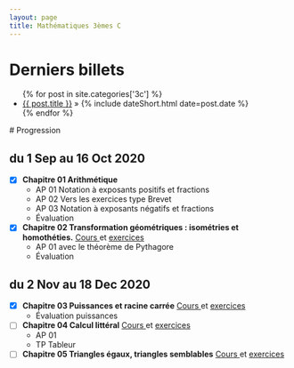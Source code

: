 ```yaml
---
layout: page
title: Mathématiques 3èmes C
---
```

# Derniers billets
<div>
<ul class="posts">
	  {% for post in site.categories['3c'] %}
    <li><a href="{{ post.url }}" title="{{ post.title }}">{{ post.title }}</a> » <span class="f1">{% include dateShort.html date=post.date %}</span></li>
  {% endfor %}
</ul>	
</div>
# Progression

## du 1 Sep au 16 Oct 2020
- [x] **Chapitre 01 Arithmétique** [<i class="far fa-file-pdf"></i>](https://drive.google.com/file/d/1n5YyQIqyeLQR0R1Hlqq7OEHngk0-_3mw/view)  
	- AP 01 Notation à exposants positifs et fractions [<i class="far fa-file-pdf"></i>](https://drive.google.com/file/d/1P4BMM2xKGrnQ2PaedKSNEV5rNMfPuCw_/view)  
	- AP 02 Vers les exercices type Brevet [<i class="far fa-file-pdf"></i>](https://drive.google.com/file/d/1g1HBJ3-x56iGQ4Yy0K0ldTkep4fcGx-e/view)  
	- AP 03 Notation à exposants négatifs et fractions [<i class="far fa-file-pdf"></i>](https://drive.google.com/file/d/1oCIabIS1UAGnYf6Ii0oXTxJli718-B-Q/view) 
	- Évaluation [<i class="far fa-file-pdf"></i>](https://drive.google.com/file/d/1O9sqIfZODwu8sLdinS-gIwb3j5dNK9ib/view)
- [x] **Chapitre 02 Transformation géométriques : isométries et homothéties.**  [Cours <i class="far fa-file-pdf"></i>](https://drive.google.com/file/d/10MozT7dVVrWD2-9J2nJkuedcn7IjFDSh/view) et [exercices <i class="far fa-file-pdf"></i>](https://drive.google.com/file/d/1WOembRJLQcaA56-yJ1cy-L8ro83dD-ij/view)
	- AP 01 avec le théorème de Pythagore [<i class="far fa-file-pdf"></i>](https://drive.google.com/file/d/1u2DEbrwOe6evT8bX79zx3B-ODvZABCSf/view) 
	- Évaluation [<i class="far fa-file-pdf"></i>](https://drive.google.com/file/d/1NFQZFxe5WqsvekiVZxugiaPSGp-YGcOg/view)

## du 2 Nov au 18 Dec 2020
 
- [x] **Chapitre 03 Puissances et racine carrée**   [Cours <i class="far fa-file-pdf"></i>](https://drive.google.com/file/d/1CN0Q1Lm6NfIfpKIWe3gPTxyWIuk1W6Ds/view) et [exercices <i class="far fa-file-pdf"></i>](https://drive.google.com/file/d/1lqCDEx9_x0-3y7FOyJiZ1qhIKRiQK3hy/view)
	- Évaluation puissances [<i class="far fa-file-pdf"></i>]( )
- [ ] **Chapitre 04 Calcul littéral**   [Cours <i class="far fa-file-pdf"></i>](https://drive.google.com/file/d/1DmckgBCDDYgA16lYymAErSb1q9rmO1Rs/view) et [exercices <i class="far fa-file-pdf"></i>](https://drive.google.com/file/d/1OwOeWx78pgXsUPeawnk0atuXIyc-DzXO/view)
	- AP 01 [<i class="far fa-file-pdf"></i>](https://drive.google.com/file/d/1Zh4czwFmcURuC9mAAKGI_vRq-To6Ngl-/view)  
	- TP Tableur [<i class="far fa-file-pdf"></i>](https://drive.google.com/file/d/1Ipzeqgvt9VILIo7RbX0W_tf9g8DB6azO/view)
- [ ] **Chapitre 05 Triangles égaux, triangles semblables** [Cours <i class="far fa-file-pdf"></i>](https://drive.google.com/file/d/1vSM36VzO2oN4_Bi0E2Kl4WNAGoLfWdhw/view) et [exercices <i class="far fa-file-pdf"></i>]( )